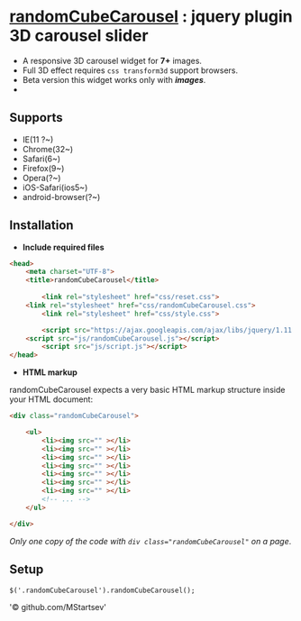 # [randomCubeCarousel](MStartsev.github.io/js_11-12/index.html) : jquery plugin 3D carousel slider

* A responsive 3D carousel widget for **7+** images.
* Full 3D effect requires `css transform3d` support browsers.
* Beta version this widget works only with _**images**_.
*

## Supports
* IE(11 ?~)
* Chrome(32~)
* Safari(6~)
* Firefox(9~)
* Opera(?~)
* iOS-Safari(ios5~)
* android-browser(?~)


## Installation

* **Include required files**

```html
<head>
	<meta charset="UTF-8">
	<title>randomCubeCarousel</title>
	
		<link rel="stylesheet" href="css/reset.css">
	<link rel="stylesheet" href="css/randomCubeCarousel.css">
		<link rel="stylesheet" href="css/style.css">

		<script src="https://ajax.googleapis.com/ajax/libs/jquery/1.11.3/jquery.min.js"></script>
	<script src="js/randomCubeCarousel.js"></script>
		<script src="js/script.js"></script>
</head>

```

* **HTML markup**

randomCubeCarousel expects a very basic HTML markup structure inside your HTML document:
```html
<div class="randomCubeCarousel">

	<ul>
		<li><img src="" ></li>
		<li><img src="" ></li>
		<li><img src="" ></li>
		<li><img src="" ></li>
		<li><img src="" ></li>
		<li><img src="" ></li>
		<li><img src="" ></li>
		<!-- ... -->
	</ul>

</div>

```
 _Only one copy of the code with `div class="randomCubeCarousel"` on a page_.

## Setup

```html
$('.randomCubeCarousel').randomCubeCarousel();

```

  '© github.com/MStartsev'